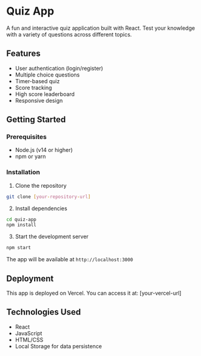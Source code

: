 # Quiz App

A fun and interactive quiz application built with React. Test your knowledge with a variety of questions across different topics.

## Features

- User authentication (login/register)
- Multiple choice questions
- Timer-based quiz
- Score tracking
- High score leaderboard
- Responsive design

## Getting Started

### Prerequisites

- Node.js (v14 or higher)
- npm or yarn

### Installation

1. Clone the repository
```bash
git clone [your-repository-url]
```

2. Install dependencies
```bash
cd quiz-app
npm install
```

3. Start the development server
```bash
npm start
```

The app will be available at `http://localhost:3000`

## Deployment

This app is deployed on Vercel. You can access it at: [your-vercel-url]

## Technologies Used

- React
- JavaScript
- HTML/CSS
- Local Storage for data persistence 